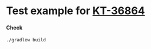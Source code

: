 # Test example for [KT-36864](https://youtrack.jetbrains.com/issue/KT-36864)

#### Check
```
./gradlew build
```

